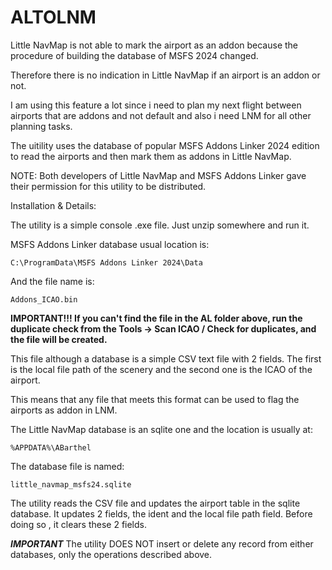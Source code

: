 # ALTOLNM

Little NavMap is not able to mark the airport as an addon because the procedure of building the database of MSFS 2024 changed.

Therefore there is no indication in Little NavMap if an airport is an addon or not.

I am using this feature a lot since i need to plan my next flight between airports that are addons and not default and also i need LNM for all other planning tasks.

The uitility uses the database of popular MSFS Addons Linker 2024 edition to read the airports and then mark them as addons in Little NavMap.

NOTE: Both developers of Little NavMap and MSFS Addons Linker gave their permission for this utility to be distributed.

Installation & Details:

The utility is a simple console .exe file. Just unzip somewhere and run it.

MSFS Addons Linker database usual location is:

`C:\ProgramData\MSFS Addons Linker 2024\Data`

And the file name is:

`Addons_ICAO.bin`

**IMPORTANT!!! If you can't find the file in the AL folder above, run the duplicate check from the Tools -> Scan ICAO / Check for duplicates, and the file will be created.**

This file although a database is a simple CSV text file with 2 fields. The first is the local file path of the scenery and the second one is the ICAO of the airport.

This means that any file that meets this format can be used to flag the airports as addon in LNM.

The Little NavMap database is an sqlite one and the location is usually at:

`%APPDATA%\ABarthel`

The database file is named:

`little_navmap_msfs24.sqlite`

The utility reads the CSV file and updates the airport table in the sqlite database. It updates 2 fields, the ident and the local file path field. Before doing so , it clears these 2 fields.

**_IMPORTANT_** The utility DOES NOT insert or delete any record from either databases, only the operations described above.
